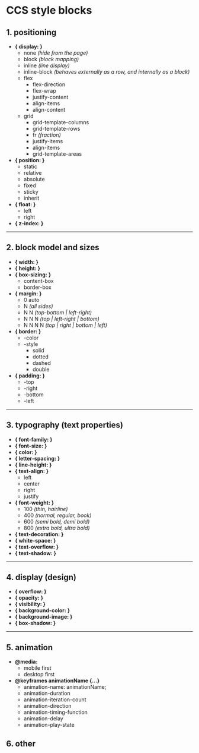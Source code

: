 # CCS style blocks

## 1. positioning

* **{ display: }**
    * none _(hide from the page)_
    * block _(block mapping)_
    * inline _(line display)_
    * inline-block  _(behaves externally as a row, and internally as a block)_
    * flex
        + flex-direction
        + flex-wrap
        + justify-content
        + align-items
        + align-content
    * grid
        + grid-template-columns
        + grid-template-rows
        + fr _(fraction)_
        + justify-items
        + align-items
        + grid-template-areas
* **{ position: }**
    * static
    * relative
    * absolute
    * fixed
    * sticky
    * inherit
* **{ float: }**
    * left
    * right
* **{ z-index: }**

___

## 2. block model and sizes

* **{ width: }**
* **{ height: }**
* **{ box-sizing: }**
    * content-box
    * border-box
* **{ margin: }**
    * 0 auto
    * N _(all sides)_
    * N N _(top-bottom | left-right)_
    * N N N _(top | left-right | bottom)_
    * N N N N _(top | right | bottom | left)_
* **{ border: }**
    * -color
    * -style
        + solid
        + dotted
        + dashed
        + double
* **{ padding: }**
    * -top
    * -right
    * -bottom
    * -left

___

## 3. typography (text properties)

* **{ font-family: }**
* **{ font-size: }**
* **{ color: }**
* **{ letter-spacing: }**
* **{ line-height: }**
* **{ text-align: }**
    * left
    * center
    * right
    * justify
* **{ font-weight: }**
    * 100 _(thin, hairline)_
    * 400 _(normal, regular, book)_
    * 600 _(semi bold, demi bold)_
    * 800 _(extra bold, ultra bold)_
* **{ text-decoration: }**
* **{ white-space: }**
* **{ text-overflow: }**
* **{ text-shadow: }**

___

## 4. display (design)

* **{ overflow: }**
* **{ opacity: }**
* **{ visibility: }**
* **{ background-color: }**
* **{ background-image: }**
* **{ box-shadow: }**

___

## 5. animation

* **@media:**
    + mobile first 
    + desktop first 
* **@keyframes animationName {...}**
    + animation-name: animationName;
    + animation-duration
    + animation-iteration-count
    + animation-direction
    + animation-timing-function
    + animation-delay
    + animation-play-state

## 6. other

